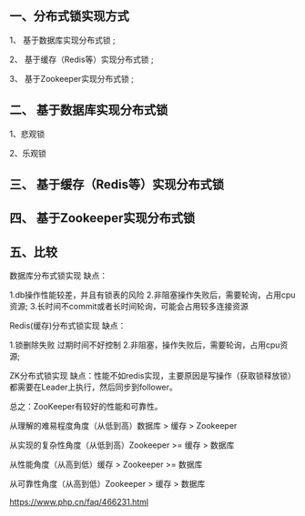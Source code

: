 ##  一、分布式锁实现方式

1、 基于数据库实现分布式锁 ;

2、 基于缓存（Redis等）实现分布式锁 ;

3、 基于Zookeeper实现分布式锁 ;

## 二、 基于数据库实现分布式锁 

1、悲观锁 

2、乐观锁



## 三、 基于缓存（Redis等）实现分布式锁  





## 四、 基于Zookeeper实现分布式锁



## 五、比较

数据库分布式锁实现
缺点：

1.db操作性能较差，并且有锁表的风险
2.非阻塞操作失败后，需要轮询，占用cpu资源;
3.长时间不commit或者长时间轮询，可能会占用较多连接资源

Redis(缓存)分布式锁实现
缺点：

1.锁删除失败 过期时间不好控制
2.非阻塞，操作失败后，需要轮询，占用cpu资源;

ZK分布式锁实现
缺点：性能不如redis实现，主要原因是写操作（获取锁释放锁）都需要在Leader上执行，然后同步到follower。

总之：ZooKeeper有较好的性能和可靠性。

从理解的难易程度角度（从低到高）数据库 > 缓存 > Zookeeper

从实现的复杂性角度（从低到高）Zookeeper >= 缓存 > 数据库

从性能角度（从高到低）缓存 > Zookeeper >= 数据库

从可靠性角度（从高到低）Zookeeper > 缓存 > 数据库 

https://www.php.cn/faq/466231.html
